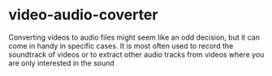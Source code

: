 # video-audio-coverter
Converting videos to audio files might seem like an odd decision, but it can come in handy in specific cases. It is most often used to record the soundtrack of videos or to extract other audio tracks from videos where you are only interested in the sound
